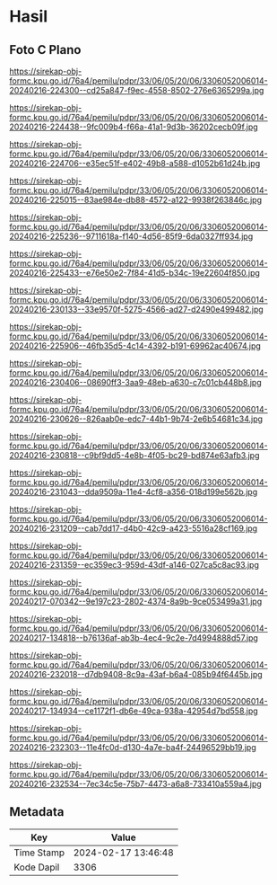 # Hasil

## Foto C Plano

https://sirekap-obj-formc.kpu.go.id/76a4/pemilu/pdpr/33/06/05/20/06/3306052006014-20240216-224300--cd25a847-f9ec-4558-8502-276e6365299a.jpg

https://sirekap-obj-formc.kpu.go.id/76a4/pemilu/pdpr/33/06/05/20/06/3306052006014-20240216-224438--9fc009b4-f66a-41a1-9d3b-36202cecb09f.jpg

https://sirekap-obj-formc.kpu.go.id/76a4/pemilu/pdpr/33/06/05/20/06/3306052006014-20240216-224706--e35ec51f-e402-49b8-a588-d1052b61d24b.jpg

https://sirekap-obj-formc.kpu.go.id/76a4/pemilu/pdpr/33/06/05/20/06/3306052006014-20240216-225015--83ae984e-db88-4572-a122-9938f263846c.jpg

https://sirekap-obj-formc.kpu.go.id/76a4/pemilu/pdpr/33/06/05/20/06/3306052006014-20240216-225236--9711618a-f140-4d56-85f9-6da0327ff934.jpg

https://sirekap-obj-formc.kpu.go.id/76a4/pemilu/pdpr/33/06/05/20/06/3306052006014-20240216-225433--e76e50e2-7f84-41d5-b34c-19e22604f850.jpg

https://sirekap-obj-formc.kpu.go.id/76a4/pemilu/pdpr/33/06/05/20/06/3306052006014-20240216-230133--33e9570f-5275-4566-ad27-d2490e499482.jpg

https://sirekap-obj-formc.kpu.go.id/76a4/pemilu/pdpr/33/06/05/20/06/3306052006014-20240216-225906--46fb35d5-4c14-4392-b191-69962ac40674.jpg

https://sirekap-obj-formc.kpu.go.id/76a4/pemilu/pdpr/33/06/05/20/06/3306052006014-20240216-230406--08690ff3-3aa9-48eb-a630-c7c01cb448b8.jpg

https://sirekap-obj-formc.kpu.go.id/76a4/pemilu/pdpr/33/06/05/20/06/3306052006014-20240216-230626--826aab0e-edc7-44b1-9b74-2e6b54681c34.jpg

https://sirekap-obj-formc.kpu.go.id/76a4/pemilu/pdpr/33/06/05/20/06/3306052006014-20240216-230818--c9bf9dd5-4e8b-4f05-bc29-bd874e63afb3.jpg

https://sirekap-obj-formc.kpu.go.id/76a4/pemilu/pdpr/33/06/05/20/06/3306052006014-20240216-231043--dda9509a-11e4-4cf8-a356-018d199e562b.jpg

https://sirekap-obj-formc.kpu.go.id/76a4/pemilu/pdpr/33/06/05/20/06/3306052006014-20240216-231209--cab7dd17-d4b0-42c9-a423-5516a28cf169.jpg

https://sirekap-obj-formc.kpu.go.id/76a4/pemilu/pdpr/33/06/05/20/06/3306052006014-20240216-231359--ec359ec3-959d-43df-a146-027ca5c8ac93.jpg

https://sirekap-obj-formc.kpu.go.id/76a4/pemilu/pdpr/33/06/05/20/06/3306052006014-20240217-070342--9e197c23-2802-4374-8a9b-9ce053499a31.jpg

https://sirekap-obj-formc.kpu.go.id/76a4/pemilu/pdpr/33/06/05/20/06/3306052006014-20240217-134818--b76136af-ab3b-4ec4-9c2e-7d4994888d57.jpg

https://sirekap-obj-formc.kpu.go.id/76a4/pemilu/pdpr/33/06/05/20/06/3306052006014-20240216-232018--d7db9408-8c9a-43af-b6a4-085b94f6445b.jpg

https://sirekap-obj-formc.kpu.go.id/76a4/pemilu/pdpr/33/06/05/20/06/3306052006014-20240217-134934--ce1172f1-db6e-49ca-938a-42954d7bd558.jpg

https://sirekap-obj-formc.kpu.go.id/76a4/pemilu/pdpr/33/06/05/20/06/3306052006014-20240216-232303--11e4fc0d-d130-4a7e-ba4f-24496529bb19.jpg

https://sirekap-obj-formc.kpu.go.id/76a4/pemilu/pdpr/33/06/05/20/06/3306052006014-20240216-232534--7ec34c5e-75b7-4473-a6a8-733410a559a4.jpg


## Metadata

| Key        | Value               |
| ---------- | ------------------- |
| Time Stamp | 2024-02-17 13:46:48 |
| Kode Dapil | 3306                |



